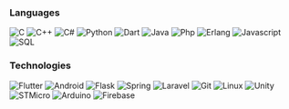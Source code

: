 ### Languages

![C](https://img.shields.io/badge/-C-000?&style=for-the-badge&logo=C)
![C++](https://img.shields.io/badge/-C++-000?&style=for-the-badge&logo=cplusplus)
![C#](https://img.shields.io/badge/-CS-000?&style=for-the-badge&logo=csharp)
![Python](https://img.shields.io/badge/-Python-000?&&style=for-the-badge&logo=Python)
![Dart](https://img.shields.io/badge/-Dart-000?&&style=for-the-badge&logo=dart)
![Java](https://img.shields.io/badge/-Java-000?&&style=for-the-badge&logo=java)
![Php](https://img.shields.io/badge/-Php-000?&&style=for-the-badge&logo=php)
![Erlang](https://img.shields.io/badge/-Erlang-000?&&style=for-the-badge&logo=erlang)
![Javascript](https://img.shields.io/badge/-Javascript-000?&&style=for-the-badge&logo=javascript)
![SQL](https://img.shields.io/badge/-SQL-000?&&style=for-the-badge&logo=mysql)

### Technologies


![Flutter](https://img.shields.io/badge/-Flutter-000?&style=for-the-badge&logo=flutter)
![Android](https://img.shields.io/badge/-Android-000?&style=for-the-badge&logo=android)
![Flask](https://img.shields.io/badge/-Flask-000?&style=for-the-badge&logo=flask)
![Spring](https://img.shields.io/badge/-Spring-000?&style=for-the-badge&logo=Spring)
![Laravel](https://img.shields.io/badge/-Laravel-000?&style=for-the-badge&logo=laravel)
![Git](https://img.shields.io/badge/-Git-000?&style=for-the-badge&logo=git)
![Linux](https://img.shields.io/badge/-Linux-000?&style=for-the-badge&logo=Linux)
![Unity](https://img.shields.io/badge/-Unity-000?&style=for-the-badge&logo=unity)
![STMicro](https://img.shields.io/badge/-STMicro-000?&style=for-the-badge&logo=stmicroelectronics)
![Arduino](https://img.shields.io/badge/-Arduino-000?&style=for-the-badge&logo=arduino)
![Firebase](https://img.shields.io/badge/-Firebase-000?&style=for-the-badge&logo=firebase)

<!---
sup3rtemaki/sup3rtemaki is a ✨ special ✨ repository because its `README.md` (this file) appears on your GitHub profile.
You can click the Preview link to take a look at your changes.
https://github.com/simple-icons/simple-icons/blob/develop/slugs.md
--->
